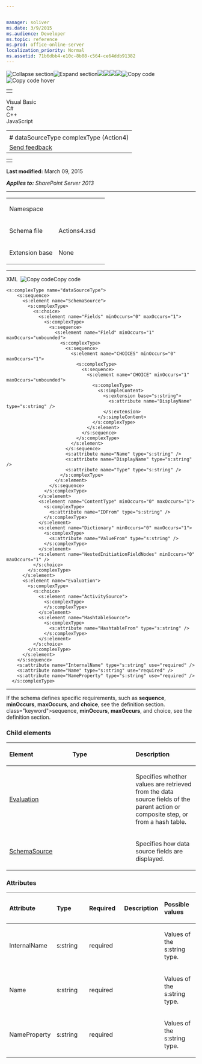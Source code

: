 ```yaml
---


manager: soliver
ms.date: 3/9/2015
ms.audience: Developer
ms.topic: reference
ms.prod: office-online-server
localization_priority: Normal
ms.assetid: 71b6dbb4-e10c-8b08-c564-ce64ddb91382
---
```


![Collapse
section](../icons/collapse_all.gif "Collapse section")![Expand
section](../icons/expand_all.gif "Expand section")![](../icons/collapse_all.gif)![](../icons/expand_all.gif)![](../icons/dropdown.gif)![](../icons/dropdownHover.gif)![Copy
code](../icons/copycode.gif "Copy code")![Copy code
hover](../icons/copycodeHighlight.gif "Copy code hover")
<table>
<tbody>
<tr class="odd">
<td align="left"></td>
</tr>
</tbody>
</table>

Visual Basic  
C\#  
C++  
JavaScript  

<table>
<tbody>
<tr class="odd">
<td align="left"><span id="runningHeaderText"></span></td>
</tr>
<tr class="even">
<td align="left"># dataSourceType complexType (Action4)</td>
</tr>
<tr class="odd">
<td align="left"><span id="headfeedbackarea" class="feedbackhead"><a href="javascript:SubmitFeedback(&#39;docthis@Microsoft.com&#39;,&#39;&#39;,&#39;&#39;,&#39;&#39;,&#39;1.0.18082.1225&#39;,&#39;%0\dThank%20you%20for%20your%20feedback.%20The%20developer%20writing%20teams%20use%20your%20feedback%20to%20improve%20documentation.%20While%20we%20are%20reviewing%20your%20feedback,%20we%20may%20send%20you%20e-mail%20to%20ask%20for%20clarification%20or%20feedback%20on%20a%20solution.%20We%20do%20not%20use%20your%20e-mail%20address%20for%20any%20other%20purpose%20and%20we%20delete%20it%20after%20we%20finish%20our%20review.%0\AFor%20further%20information%20about%20the%20privacy%20policies%20of%20Microsoft,%20please%20see%20http://privacy.microsoft.com/en-us/default.aspx.%0\A%0\d&#39;,&#39;Customer%20feedback&#39;);">Send feedback</a></span></td>
</tr>
</tbody>
</table>

<table>
<colgroup>
<col width="100%" />
</colgroup>
<tbody>
<tr class="odd">
<td align="left"></td>
</tr>
</tbody>
</table>

**Last modified:** March 09, 2015

***Applies to:** SharePoint Server 2013*


-----------------------------------------------------------------------------------------------------------------------------------------------------------------------------------------------------

<table>
<colgroup>
<col width="50%" />
<col width="50%" />
</colgroup>
<tbody>
<tr class="odd">
<td align="left"><p><span class="label">Namespace</span></p></td>
<td align="left"><p></p></td>
</tr>
<tr class="even">
<td align="left"><p><span class="label">Schema file</span></p></td>
<td align="left"><p>Actions4.xsd</p></td>
</tr>
<tr class="odd">
<td align="left"><p><span class="label">Extension base</span></p></td>
<td align="left"><p>None</p></td>
</tr>
</tbody>
</table>


-----------------------------------------------------------------------------------------------------------------------------------------------------------------------------------------------

<span codelanguage="xmlLang"></span>
XML 
<span class="copyCode" onclick="CopyCode(this)"
onkeypress="CopyCode_CheckKey(this, event)"
onmouseover="ChangeCopyCodeIcon(this)"
onmouseout="ChangeCopyCodeIcon(this)" tabindex="0">![Copy
code](../icons/copycode.gif "Copy code")Copy code</span>
      
    <s:complexType name="dataSourceType">
        <s:sequence>
          <s:element name="SchemaSource">
            <s:complexType>
              <s:choice>
                <s:element name="Fields" minOccurs="0" maxOccurs="1">
                  <s:complexType>
                    <s:sequence>
                      <s:element name="Field" minOccurs="1" maxOccurs="unbounded">
                        <s:complexType>
                          <s:sequence>
                            <s:element name="CHOICES" minOccurs="0" maxOccurs="1">
                              <s:complexType>
                                <s:sequence>
                                  <s:element name="CHOICE" minOccurs="1" maxOccurs="unbounded">
                                    <s:complexType>
                                      <s:simpleContent>
                                        <s:extension base="s:string">
                                          <s:attribute name="DisplayName" type="s:string" />
                                        </s:extension>
                                      </s:simpleContent>
                                    </s:complexType>
                                  </s:element>
                                </s:sequence>
                              </s:complexType>
                            </s:element>
                          </s:sequence>
                          <s:attribute name="Name" type="s:string" />
                          <s:attribute name="DisplayName" type="s:string" />
                          <s:attribute name="Type" type="s:string" />
                        </s:complexType>
                      </s:element>
                    </s:sequence>
                  </s:complexType>
                </s:element>
                <s:element name="ContentType" minOccurs="0" maxOccurs="1">
                  <s:complexType>
                    <s:attribute name="IDFrom" type="s:string" />
                  </s:complexType>
                </s:element>
                <s:element name="Dictionary" minOccurs="0" maxOccurs="1">
                  <s:complexType>
                    <s:attribute name="ValueFrom" type="s:string" />
                  </s:complexType>
                </s:element>
                <s:element name="NestedInitiationFieldNodes" minOccurs="0" maxOccurs="1" />
              </s:choice>
            </s:complexType>
          </s:element>
          <s:element name="Evaluation">
            <s:complexType>
              <s:choice>
                <s:element name="ActivitySource">
                  <s:complexType>
                  </s:complexType>
                </s:element>
                <s:element name="HashtableSource">
                  <s:complexType>
                    <s:attribute name="HashtableFrom" type="s:string" />
                  </s:complexType>
                </s:element>
              </s:choice>
            </s:complexType>
          </s:element>
        </s:sequence>
        <s:attribute name="InternalName" type="s:string" use="required" />
        <s:attribute name="Name" type="s:string" use="required" />
        <s:attribute name="NameProperty" type="s:string" use="required" />
      </s:complexType>


------------------------------------------------------------------------------------------------------------------------------------------------------------------------------------------------------------

If the schema defines specific requirements, such as **sequence**, **minOccurs**, **maxOccurs**, and **choice**, see the definition section.
class="keyword">sequence</span>, **minOccurs**,
**maxOccurs**, and <span
class="keyword">choice</span>, see the definition section.

### Child elements

<table>
<colgroup>
<col width="33%" />
<col width="33%" />
<col width="33%" />
</colgroup>
<thead>
<tr class="header">
<th align="left"><p>Element</p></th>
<th align="left"><p>Type</p></th>
<th align="left"><p>Description</p></th>
</tr>
</thead>
<tbody>
<tr class="odd">
<td align="left"><p><a href="evaluation-element-datasourcetype-complextypeaction4.htm">Evaluation</a></p></td>
<td align="left"><p></p></td>
<td align="left"><p>Specifies whether values are retrieved from the data source fields of the parent action or composite step, or from a hash table.</p></td>
</tr>
<tr class="even">
<td align="left"><p><a href="schemasource-element-datasourcetype-complextypeaction4.htm">SchemaSource</a></p></td>
<td align="left"><p></p></td>
<td align="left"><p>Specifies how data source fields are displayed.</p></td>
</tr>
</tbody>
</table>

### Attributes

<table>
<colgroup>
<col width="20%" />
<col width="20%" />
<col width="20%" />
<col width="20%" />
<col width="20%" />
</colgroup>
<thead>
<tr class="header">
<th align="left"><p>Attribute</p></th>
<th align="left"><p>Type</p></th>
<th align="left"><p>Required</p></th>
<th align="left"><p>Description</p></th>
<th align="left"><p>Possible values</p></th>
</tr>
</thead>
<tbody>
<tr class="odd">
<td align="left"><p>InternalName</p></td>
<td align="left"><p>s:string</p></td>
<td align="left"><p>required</p></td>
<td align="left"><p></p></td>
<td align="left"><p>Values of the s:string type.</p></td>
</tr>
<tr class="even">
<td align="left"><p>Name</p></td>
<td align="left"><p>s:string</p></td>
<td align="left"><p>required</p></td>
<td align="left"><p></p></td>
<td align="left"><p>Values of the s:string type.</p></td>
</tr>
<tr class="odd">
<td align="left"><p>NameProperty</p></td>
<td align="left"><p>s:string</p></td>
<td align="left"><p>required</p></td>
<td align="left"><p></p></td>
<td align="left"><p>Values of the s:string type.</p></td>
</tr>
</tbody>
</table>








